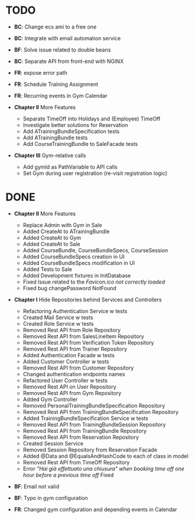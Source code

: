 # TODO
- **BC**: Change ecs ami to a free one
- **BC**: Integrate with email automation service
- **BF**: Solve issue related to double beans
- **BC**: Separate API from front-end with NGINX
- **FR**: expose error path
- **FR**: Schedule Training Assignment
- **FR**: Recurring events in Gym Calendar

- **Chapter II** More Features
    - Separate TimeOff into Holidays and (Employee) TimeOff 
    - Investigate better solutions for Reservation
    - Add ATrainingBundleSpecification tests
    - Add ATrainingBundle tests
    - Add CourseTrainingBundle to SaleFacade tests
    
- **Chapter III** Gym-relative calls
    - Add gymId as PathVariable to API calls
    - Set Gym during user registration (re-visit registration logic)

# DONE
- **Chapter II** More Features
    - Replace Admin with Gym in Sale
    - Added CreateAt to ATrainingBundle
    - Added CreateAt to Gym
    - Added CreateAt to Sale
    - Added CourseBundle, CourseBundleSpecs, CourseSession
    - Added CourseBundleSpecs creation in UI
    - Added CourseBundleSpecs modification in UI
    - Added Tests to Sale
    - Added Development fixtures in InitDatabase
    - Fixed Issue related to the *Favicon.ico not correctly loaded*
    - Fixed bug changePassword NotFound

- **Chapter I** Hide Repositories behind Services and Controllers
   - Refactoring Authentication Service w tests
   - Created Mail Service w tests
   - Created Role Service w tests
   - Removed Rest API from Role Repository 
   - Removed Rest API from SalesLineItem Repository 
   - Removed Rest API from Verification Token Repository 
   - Removed Rest API from Trainer Repository
   - Added Authentication Facade w tests
   - Added Customer Controller w tests
   - Removed Rest API from Customer Repository
   - Changed authentication endpoints names
   - Refactored User Controller w tests
   - Removed Rest API on User Repository
   - Removed Rest API from Gym Repository
   - Added Gym Controller
   - Removed PersonalTrainingBundleSpecification Repository
   - Removed Rest API from TrainingBundleSpecification Repository
   - Added TrainingBundleSpecification Service w tests
   - Removed Rest API from TrainingBundleSession Repository
   - Removed Rest API from TrainingBundle Repository
   - Removed Rest API from Reservation Repository 
   - Created Session Service
   - Removed Session Repository from Reservation Facade
   - Added @Data and @EqualsAndHashCode to each of class in model
   - Removed Rest API from TimeOff Repository
   - Error *"Hai già effettuato una chiusura" when booking time off one hour before a previous time off* Fixed
   
- **BF**: Email not valid
- **BF**: Typo in gym configuration
- **FR**: Changed gym configuration and depending events in Calendar
